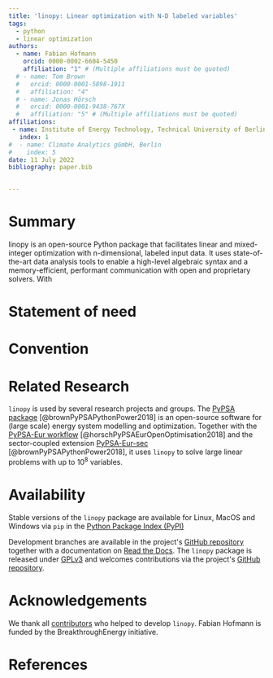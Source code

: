 ```yaml
---
title: 'linopy: Linear optimization with N-D labeled variables'
tags:
  - python
  - linear optimization
authors:
  - name: Fabian Hofmann
    orcid: 0000-0002-6604-5450
    affiliation: "1" # (Multiple affiliations must be quoted)
  # - name: Tom Brown
  #   orcid: 0000-0001-5898-1911
  #   affiliation: "4"
  # - name: Jonas Hörsch
  #   orcid: 0000-0001-9438-767X
  #   affiliation: "5" # (Multiple affiliations must be quoted)
affiliations:
 - name: Institute of Energy Technology, Technical University of Berlin
   index: 1
#  - name: Climate Analytics gGmbH, Berlin
#    index: 5
date: 11 July 2022
bibliography: paper.bib


---
```


# Summary

linopy is an open-source Python package that facilitates linear and mixed-integer optimization with n-dimensional, labeled input data. It uses state-of-the-art data analysis tools to enable a high-level algebraic syntax and a memory-efficient, performant communication with open and proprietary solvers. With

# Statement of need

# Convention

# Related Research

`linopy` is used by several research projects and groups. The [PyPSA package](https://github.com/PyPSA/pypsa) [@brownPyPSAPythonPower2018] is an open-source software for (large scale) energy system modelling and optimization. Together with the [PyPSA-Eur workflow](https://github.com/PyPSA/pypsa-eur) [@horschPyPSAEurOpenOptimisation2018] and the sector-coupled extension [PyPSA-Eur-sec](https://github.com/PyPSA/pypsa-eur-sec) [@brownPyPSAPythonPower2018], it uses `linopy` to solve large linear problems with up to $10^8$ variables.

# Availability

Stable versions of the `linopy` package are available for Linux, MacOS and Windows via
`pip` in the [Python Package Index (PyPI)](https://pypi.org/project/linopy/)
<!-- and for `conda` on [conda-forge](https://anaconda.org/conda-forge/linopy) [@AnacondaSoftwareDistribution2020]. -->
Development branches are available in the project's [GitHub repository](https://github.com/PyPSA/linopy) together with a documentation on [Read the Docs](https://linopy.readthedocs.io/en/master/).
The `linopy` package is released under [GPLv3](https://github.com/PyPSA/linopy/blob/master/LICENSES/GPL-3.0-or-later.txt) and welcomes contributions via the project's [GitHub repository](https://github.com/PyPSA/linopy).

# Acknowledgements

We thank all [contributors](https://github.com/PyPSA/linopy/graphs/contributors) who helped to develop `linopy`.
Fabian Hofmann is funded by the BreakthroughEnergy initiative.

# References
